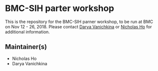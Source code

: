 # BMC-SIH parter workshop

This is the repository for the BMC-SIH parner workshop, to be run at BMC on Nov 12 - 26, 2018. Please contact [Darya Vanichkina](mailto:darya.vanichkina@sydney.edu.au) or [Nicholas Ho](nicholas.ho@sydney.edu.au) for additional information.

## Maintainer(s)

* Nicholas Ho
* Darya Vanichkina
